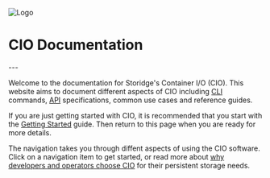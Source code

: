 ![Logo](https://i.imgur.com/FfIj2NA.png)

<h1>CIO Documentation</h1>
---

Welcome to the documentation for Storidge's Container I/O (CIO). 
This website aims to document different aspects of CIO including [CLI](https://docs.storidge.com/cio_cli/overview.html) commands, 
[API](https://storidge.com/api/) specifications, common use cases and reference guides. 

If you are just getting started with CIO, it is recommended that you start with the [Getting Started](https://guide.storidge.com) guide. 
Then return to this page when you are ready for more details.

The navigation takes you through diffent aspects of using the CIO software. 
Click on a navigation item to get started, or read more about [why developers and operators choose CIO](https://guide.storidge.com/what_is_cio/introduction.html) 
for their persistent storage needs.




